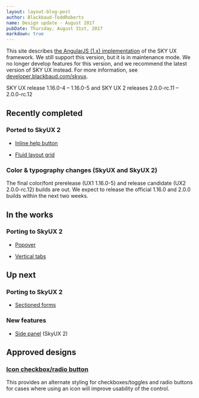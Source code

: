 ```yaml
---
layout: layout-blog-post
author: Blackbaud-ToddRoberts
name: Design update - August 2017
pubDate: Thursday, August 31st, 2017
markdown: true
---
```


<bb-alert bb-alert-type="warning">This site describes <a href="https://angularjs.org/">the AngularJS (1.x) implementation</a> of the SKY UX framework. We still support this version, but it is in maintenance mode. We no longer develop features for this version, and we recommend the latest version of SKY UX instead. For more information, see <a href="https://developer.blackbaud.com/skyux">developer.blackbaud.com/skyux</a>.</bb-alert>


SKY UX release 1.16.0-4 – 1.16.0-5 and SKY UX 2 releases 2.0.0-rc.11 – 2.0.0-rc.12

<!-- more -->

## Recently completed

### Ported to SkyUX 2

-   [Inline help button](https://developer.blackbaud.com/skyux2/components/help-inline)

-   [Fluid layout grid](https://developer.blackbaud.com/skyux2/components/fluid-grid)

### Color & typography changes (SkyUX and SkyUX 2) 

The final color/font prerelease (UX1 1.16.0-5) and release candidate (UX2 2.0.0-rc.12) builds are out. We expect to release the official 1.16.0 and 2.0.0 builds within the next two weeks.

## In the works 

### Porting to SkyUX 2

-   [Popover](https://github.com/blackbaud/skyux2/issues/167)

-   [Vertical tabs](https://github.com/blackbaud/skyux2/issues/573)

## Up next

###  Porting to SkyUX 2 


-   [Sectioned forms](https://github.com/blackbaud/skyux2/issues/518)


### New features


-   [Side panel](https://github.com/blackbaud/skyux2/issues/348) (SkyUX 2)


## Approved designs

### [Icon checkbox/radio button](https://github.com/blackbaud/skyux2/issues/970)

This provides an alternate styling for checkboxes/toggles and radio buttons for cases where using an icon will improve usability of the control.
